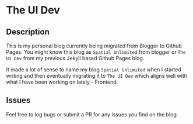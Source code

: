 # The UI Dev

## Description
This is my personal blog currently being migrated from Blogger to Github Pages.
You might know this blog as `Spatial Unlimited` from blogger or `The UI Dev` from my previous Jekyll based Github Pages blog.

It made a lot of sense to name my blog `Spatial Unlimited` when I started writing and then eventually migrating it to `The UI Dev` which aligns well with what I have been working on lately - Frontend.

## Issues
Feel free to log bugs or submit a PR for any issues you find on the blog.